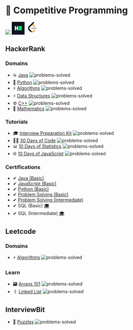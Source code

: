 # 🌠 Competitive Programming 

<a href="https://www.youtube.com/channel/UC6zEtIjpypm8gADSdHMP5vg/featured"><img src="https://img.icons8.com/color/48/000000/youtube-play.png" width="42px"></a>
<a href="https://www.hackerrank.com/anishviewer"><img src="assets/hackerrank.png" width="40px"></a>
<a href="https://leetcode.com/anishlearnstocode"><img src="assets/leetcode.png" width="40px"></a>

## HackerRank 

### Domains
- ☕ [Java](https://github.com/anishLearnsToCode/hackerrank-java) ![problems-solved](https://img.shields.io/badge/Solved-68/68-008000.svg)
- 🐍 [Python](https://github.com/anishLearnsToCode/hackerrank-python) ![problems-solved](https://img.shields.io/badge/Solved-115/115-008000.svg)
- ⚡ [Algorithms](https://github.com/anishLearnsToCode/hackerrank-algorithms) ![problems-solved](https://img.shields.io/badge/Solved-102/426-00ffff.svg)
- ⚡ [Data Structures](https://github.com/anishLearnsToCode/hackerrank-data-structures) ![problems-solved](https://img.shields.io/badge/Solved-57/121-00ffff.svg)
- ⚙ [C++](https://github.com/anishLearnsToCode/hackerrank-cpp) ![problems-solved](https://img.shields.io/badge/Solved-44/44-008000.svg)
- 🧮 [Mathematics](https://github.com/anishLearnsToCode/hackerrank-math) ![problems-solved](https://img.shields.io/badge/Solved-25/284-00ffff.svg)

### Tutorials
- 🎓 [Interview Preparation Kit](https://github.com/anishLearnsToCode/hackerrank-interview-preparation-kit) ![problems-solved](https://img.shields.io/badge/Solved-28/69-00ffff.svg)
- 👨‍💻 [30 Days of Code](https://github.com/anishLearnsToCode/hackerrank-30-days-of-code) ![problems-solved](https://img.shields.io/badge/Solved-30/30-008000.svg)
- 📊 [10 Days of Statistics](https://github.com/anishLearnsToCode/hackerrank-10-days-of-statistics) ![problems-solved](https://img.shields.io/badge/Solved-27/27-008000.svg)
- 🌐 [10 Days of JavaScript](https://github.com/anishLearnsToCode/hackerrank-10-days-of-statistics) ![problems-solved](https://img.shields.io/badge/Solved-25/25-008000.svg)

### Certifications
- ✔ [Java (Basic)](https://github.com/anishLearnsToCode/hackerrank-java-basic-skill-test) 
- ✔ [JavaScript (Basic)](https://github.com/anishLearnsToCode//hackerrank-js-basic-skill-test)
- ✔ [Python (Basic)](https://github.com/anishLearnsToCode/hackerrank-python-basic-skill-test)
- ✔ [Problem Solving (Basic)](https://github.com/anishLearnsToCode//hackerrank-problem-solving-skill-test)
- ✔ [Problem Solving (Intermediate)](https://github.com/anishLearnsToCode//hackerrank-problem-solving-intermediate-skill-test)
- ✔ SQL (Basic) [🎓](https://www.hackerrank.com/certificates/1264fb52eba1)
- ✔ SQL (Intermediate) [🎓](https://www.hackerrank.com/certificates/141435ba30fc)
  
## Leetcode

### Domains
- ⚡ [Algorithms](https://github.com/anishLearnsToCode/leetcode-algorithms) ![problems-solved](https://img.shields.io/badge/Solved-470/1571-00ffff.svg)

### Learn
- 🗃 [Arrays 101](https://github.com/anishLearnsToCode/leetcode-arrays-101) ![problems-solved](https://img.shields.io/badge/Solved-18/18-008000.svg)
- 🖇 [Linked List](https://github.com/anishLearnsToCode/leetcode-linked-list) ![problems-solved](https://img.shields.io/badge/Solved-0/0-00ffff.svg)


## InterviewBit
- 🧩 [Puzzles](https://github.com/anishLearnsToCode/interviewbit-puzzles) ![problems-solved](https://img.shields.io/badge/Solved-0/200-00ffff.svg)
